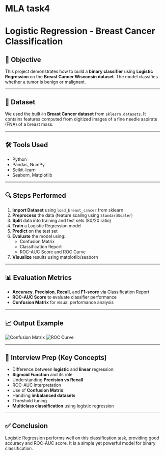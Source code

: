 # MLA task4
# Logistic Regression - Breast Cancer Classification

## 📌 Objective
This project demonstrates how to build a **binary classifier** using **Logistic Regression** on the **Breast Cancer Wisconsin dataset**. The model classifies whether a tumor is benign or malignant.

---

## 📂 Dataset
We used the built-in **Breast Cancer dataset** from `sklearn.datasets`. It contains features computed from digitized images of a fine needle aspirate (FNA) of a breast mass.

---

## 🛠️ Tools Used
- Python
- Pandas, NumPy
- Scikit-learn
- Seaborn, Matplotlib

---

## 🔍 Steps Performed

1. **Import Dataset** using `load_breast_cancer` from sklearn
2. **Preprocess** the data (feature scaling using `StandardScaler`)
3. **Split** data into training and test sets (80/20 ratio)
4. **Train** a Logistic Regression model
5. **Predict** on the test set
6. **Evaluate** the model using:
   - Confusion Matrix
   - Classification Report
   - ROC-AUC Score and ROC Curve
7. **Visualize** results using matplotlib/seaborn

---

## 📊 Evaluation Metrics

- **Accuracy**, **Precision**, **Recall**, and **F1-score** via Classification Report
- **ROC-AUC Score** to evaluate classifier performance
- **Confusion Matrix** for visual performance analysis

---

## 📈 Output Example

![Confusion Matrix](confusion_matrix.png)
![ROC Curve](roc_curve.png)

---

## 📎 Interview Prep (Key Concepts)

- Difference between **logistic** and **linear** regression
- **Sigmoid Function** and its role
- Understanding **Precision vs Recall**
- ROC-AUC interpretation
- Use of **Confusion Matrix**
- Handling **imbalanced datasets**
- Threshold tuning
- **Multiclass classification** using logistic regression

---

## ✅ Conclusion
Logistic Regression performs well on this classification task, providing good accuracy and ROC-AUC score. It is a simple yet powerful model for binary classification.

